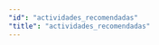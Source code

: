 ```yaml
---
"id": "actividades_recomendadas"
"title": "actividades_recomendadas"
---
```


<app-chessboard-nav></app-chessboard-nav>
